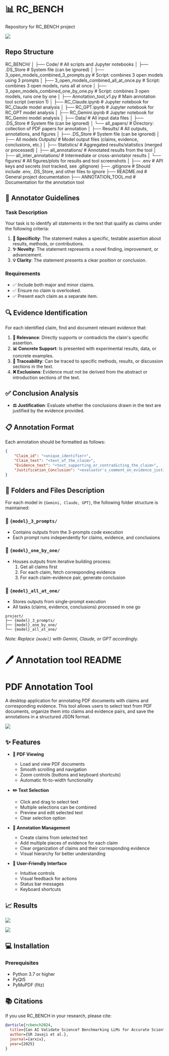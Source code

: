 
# 📊 RC_BENCH
Repository for RC_BENCH project

![](Results/figures/architecture.png)

## Repo Structure

RC_BENCH/
│
├── Code/                                   # All scripts and Jupyter notebooks
│   ├── .DS_Store                           # System file (can be ignored)
│   ├── 3_open_models_combined_3_prompts.py # Script: combines 3 open models using 3 prompts
│   ├── 3_open_models_combined_all_at_once.py # Script: combines 3 open models, runs all at once
│   ├── 3_open_models_combined_one_by_one.py # Script: combines 3 open models, runs one by one
│   ├── Annotation_tool_v1.py               # Main annotation tool script (version 1)
│   ├── RC_Claude.ipynb                     # Jupyter notebook for RC_Claude model analysis
│   ├── RC_GPT.ipynb                        # Jupyter notebook for RC_GPT model analysis
│   ├── RC_Gemini.ipynb                     # Jupyter notebook for RC_Gemini model analysis
│
├── Data/                                   # All input data files
│   ├── .DS_Store                           # System file (can be ignored)
│   └── all_papers/                         # Directory: collection of PDF papers for annotation
│
├── Results/                                # All outputs, annotations, and figures
│   ├── .DS_Store                           # System file (can be ignored)
│   ├── All models Outputs/                 # Model output files (claims, evidence, conclusions, etc.)
│   ├── Statistics/                         # Aggregated results/statistics (merged or processed)
│   ├── all_annotations/                    # Annotated results from the tool
│   ├── all_inter_annotations/              # Intermediate or cross-annotator results
│   └── figures/                            # All figures/plots for results and tool screenshots
│
├── .env                                    # API keys and secrets (not tracked, see .gitignore)
├── .gitignore                              # Should include .env, .DS_Store, and other files to ignore
├── README.md                               # General project documentation
├── ANNOTATION_TOOL.md                      # Documentation for the annotation tool

## 📝 Annotator Guidelines

### Task Description

Your task is to identify all statements in the text that qualify as claims under the following criteria:

1. **🎯 Specificity**: The statement makes a specific, testable assertion about results, methods, or contributions.
2. **✨ Novelty**: The statement represents a novel finding, improvement, or advancement.
3. **💡 Clarity**: The statement presents a clear position or conclusion.

### Requirements

- ✅ Include both major and minor claims.
- ✅ Ensure no claim is overlooked.
- ✅ Present each claim as a separate item.

## 🔍 Evidence Identification

For each identified claim, find and document relevant evidence that:

1. **🔗 Relevance**: Directly supports or contradicts the claim's specific assertion.
2. **📊 Concrete Support**: Is presented with experimental results, data, or concrete examples.
3. **📍 Traceability**: Can be traced to specific methods, results, or discussion sections in the text.
4. **❌ Exclusions**: Evidence must not be derived from the abstract or introduction sections of the text.

## ✅ Conclusion Analysis

- **⚖️ Justification**: Evaluate whether the conclusions drawn in the text are justified by the evidence provided.

## 📋 Annotation Format

Each annotation should be formatted as follows:

```json
{
    "Claim_id": "<unique_identifier>",
    "Claim_text": "<text_of_the_claim>",
    "Evidence_text": "<text_supporting_or_contradicting_the_claim>",
    "Justification_Conclusion": "<evaluator's_comment_on_evidence_justification>"
}
```

## 📁 Folders and Files Description 

For each model in `{Gemini, Claude, GPT}`, the following folder structure is maintained:

### 📂 `{model}_3_prompts/`
- Contains outputs from the 3-prompts code execution
- Each prompt runs independently for claims, evidence, and conclusions

### 📂 `{model}_one_by_one/`
- Houses outputs from iterative building process:
  1. Get all claims first
  2. For each claim, fetch corresponding evidence
  3. For each claim-evidence pair, generate conclusion

### 📂 `{model}_all_at_one/`
- Stores outputs from single-prompt execution
- All tasks (claims, evidence, conclusions) processed in one go

```
project/
├── {model}_3_prompts/
├── {model}_one_by_one/
└── {model}_all_at_one/
```

*Note: Replace `{model}` with Gemini, Claude, or GPT accordingly.*


# 🖊️ Annotation tool README

# PDF Annotation Tool

A desktop application for annotating PDF documents with claims and corresponding evidence. This tool allows users to select text from PDF documents, organize them into claims and evidence pairs, and save the annotations in a structured JSON format.


![](figures/annotation_tool_screenshot.png)
## ✨ Features

- **📄 PDF Viewing**
  - Load and view PDF documents
  - Smooth scrolling and navigation
  - Zoom controls (buttons and keyboard shortcuts)
  - Automatic fit-to-width functionality

- **✏️ Text Selection**
  - Click and drag to select text
  - Multiple selections can be combined
  - Preview and edit selected text
  - Clear selection option

- **📝 Annotation Management**
  - Create claims from selected text
  - Add multiple pieces of evidence for each claim
  - Clear organization of claims and their corresponding evidence
  - Visual hierarchy for better understanding

- **🎨 User-Friendly Interface**
  - Intuitive controls
  - Visual feedback for actions
  - Status bar messages
  - Keyboard shortcuts


## 📈 Results
![](figures/precision_recall_scatter_improved.png)

![](figures/Sentence_dist_analysis.png)


## 💻 Installation

### Prerequisites
- Python 3.7 or higher
- PyQt5
- PyMuPDF (fitz)

## 📚 Citations

If you use RC_BENCH in your research, please cite:

```bibtex
@article{rcbench2024,
  title={Can AI Validate Science? Benchmarking LLMs for Accurate Scientific Claim -> Evidence Reasoning},
  author={SR Javaji et al.},
  journal={arxiv},
  year={2025}
}
```

